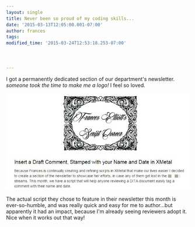 ```yaml
---
layout: single
title: Never been so proud of my coding skills...
date: '2015-03-13T12:05:00.001-07:00'
author: frances
tags: 
modified_time: '2015-03-24T12:53:18.253-07:00'



---
```


I got a permanently dedicated section of our department's newsletter. *someone 
took the time to make me a logo!* I feel so loved. 

![script corner](/assets/images/scriptcorner.png)



The actual script they chose to feature in their newsletter this month is 
ever-so-humble, and was really quick and easy for me to author...but 
apparently it had an impact, because I'm already seeing reviewers adopt it. 
Nice when it works out that way! 